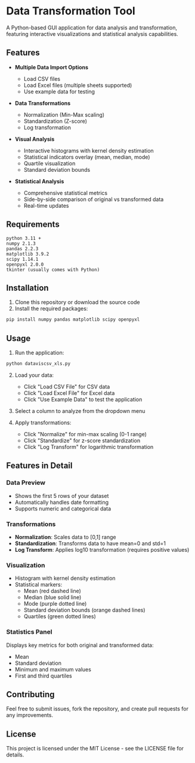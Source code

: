 # Data Transformation Tool

A Python-based GUI application for data analysis and transformation, featuring interactive visualizations and statistical analysis capabilities.

## Features

- **Multiple Data Import Options**
  - Load CSV files
  - Load Excel files (multiple sheets supported)
  - Use example data for testing

- **Data Transformations**
  - Normalization (Min-Max scaling)
  - Standardization (Z-score)
  - Log transformation

- **Visual Analysis**
  - Interactive histograms with kernel density estimation
  - Statistical indicators overlay (mean, median, mode)
  - Quartile visualization
  - Standard deviation bounds

- **Statistical Analysis**
  - Comprehensive statistical metrics
  - Side-by-side comparison of original vs transformed data
  - Real-time updates

## Requirements

```
python 3.11 +
numpy 2.1.3
pandas 2.2.3
matplotlib 3.9.2
scipy 1.14.1
openpyxl 2.0.0
tkinter (usually comes with Python)
```

## Installation

1. Clone this repository or download the source code
2. Install the required packages:

```bash
pip install numpy pandas matplotlib scipy openpyxl
```

## Usage

1. Run the application:

```bash
python dataviscsv_xls.py
```

2. Load your data:
   - Click "Load CSV File" for CSV data
   - Click "Load Excel File" for Excel data
   - Click "Use Example Data" to test the application

3. Select a column to analyze from the dropdown menu


4. Apply transformations:
   - Click "Normalize" for min-max scaling (0-1 range)
   - Click "Standardize" for z-score standardization
   - Click "Log Transform" for logarithmic transformation

## Features in Detail

### Data Preview
- Shows the first 5 rows of your dataset
- Automatically handles date formatting
- Supports numeric and categorical data

### Transformations
- **Normalization**: Scales data to [0,1] range
- **Standardization**: Transforms data to have mean=0 and std=1
- **Log Transform**: Applies log10 transformation (requires positive values)

### Visualization
- Histogram with kernel density estimation
- Statistical markers:
  - Mean (red dashed line)
  - Median (blue solid line)
  - Mode (purple dotted line)
  - Standard deviation bounds (orange dashed lines)
  - Quartiles (green dotted lines)

### Statistics Panel
Displays key metrics for both original and transformed data:
- Mean
- Standard deviation
- Minimum and maximum values
- First and third quartiles

## Contributing

Feel free to submit issues, fork the repository, and create pull requests for any improvements.

## License

This project is licensed under the MIT License - see the LICENSE file for details.
